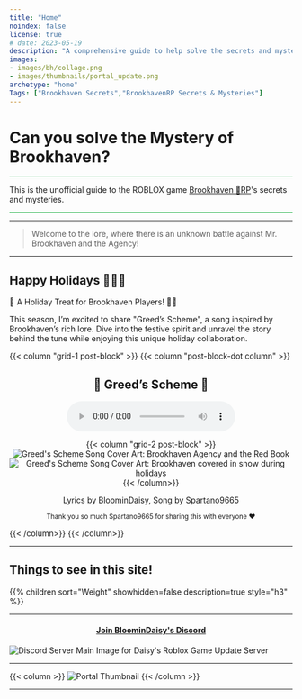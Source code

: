 ```yaml
---
title: "Home"
noindex: false
license: true
# date: 2023-05-19
description: "A comprehensive guide to help solve the secrets and mysteries of Brookhaven RP. A walkthrough of quests, a casebook with notes and details."
images: 
- images/bh/collage.png
- images/thumbnails/portal_update.png
archetype: "home"
Tags: ["Brookhaven Secrets","BrookhavenRP Secrets & Mysteries"]
---
```




# Can you solve the **Mystery** of Brookhaven?

<hr style="background-color: #28b44c" size=8>


This is the unofficial guide to the ROBLOX game <a href="https://www.roblox.com/games/4924922222/Brookhaven-RP" ref="noopener">Brookhaven 🏡RP</a>'s secrets and mysteries.


<hr style="background-color: #28b44c" size=8>

---

> Welcome to the lore, where there is an unknown battle against Mr. Brookhaven and the Agency!


---

## Happy Holidays 🎄📕✨

🎵 A Holiday Treat for Brookhaven Players! 🎄✨

This season, I’m excited to share "Greed’s Scheme", a song inspired by Brookhaven’s rich lore. Dive into the festive spirit and unravel the story behind the tune while enjoying this unique holiday collaboration.

{{< column "grid-1 post-block" >}}
{{< column "post-block-dot column" >}}
<center>

## 🎵 Greed’s Scheme 🎵
<audio controls>
  <source src="/images/greeds_scheme.MP3" type="audio/mpeg" />
  <source src="/images/greeds_scheme.ogg" type="audio/ogg" />
</audio>

{{< column "grid-2 post-block" >}}
![Greed's Scheme Song Cover Art: Brookhaven Agency and the Red Book](/images/greeds_scheme.webp?width=200px)
![Greed's Scheme Song Cover Art: Brookhaven covered in snow during holidays](/images/greeds_scheme_2.webp?width=200px)
{{< /column>}}

Lyrics by [BloominDaisy](/about/),
Song by [Spartano9665](https://discord.com/channels/482308357248647177/870010373976236052/1321477004436049970)

<sub>Thank you so much Spartano9665 for sharing this with everyone :heart:</sub>

</center>

{{< /column>}}
{{< /column>}}

---

## Things to see in this site!


<div class="expand-content" style="display: block;">
{{% children sort="Weight" showhidden=false description=true style="h3"  %}}
</div>

---

#### <center> [Join BloominDaisy's Discord](https://discord.gg/fxhXWgxcHV)</center>
![Discord Server Main Image for Daisy's Roblox Game Update Server](/images/hawk1.png)

---

{{< column >}}
![Portal Thumbnail](/images/thumbnails/portal_update.png)
{{< /column >}}

---

